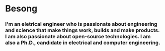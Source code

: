 # Besong
<h3> I'm an eletrical engineer who is passionate about engineering and science that make things work, builds and make products. I am also passionate about open-source technologies. I am also a Ph.D., candidate in electrical and computer engineering.  
